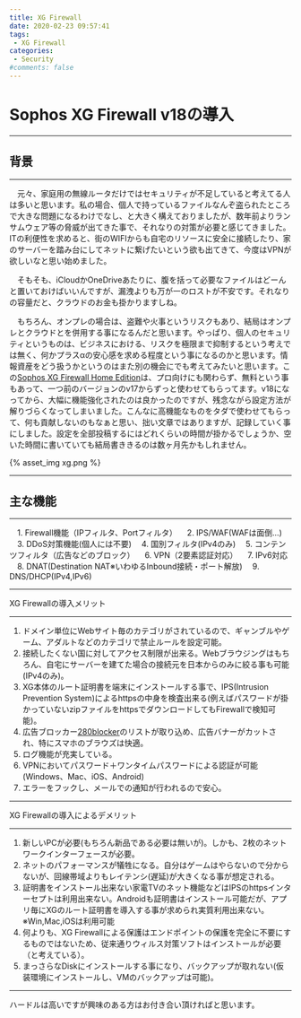 ```yaml
---
title: XG Firewall
date: 2020-02-23 09:57:41
tags:
 - XG Firewall
categories:
 - Security
#comments: false
---
```


# Sophos XG Firewall v18の導入

---

## 背景

---

　元々、家庭用の無線ルータだけではセキュリティが不足していると考えてる人は多いと思います。私の場合、個人で持っているファイルなんぞ盗られたところで大きな問題になるわけでなし、と大きく構えておりましたが、数年前よりランサムウェア等の脅威が出てきた事で、それなりの対策が必要と感じてきました。ITの利便性を求めると、街のWIFIからも自宅のリソースに安全に接続したり、家のサーバーを踏み台にしてネットに繋げたいという欲も出てきて、今度はVPNが欲しいなと思い始めました。

　そもそも、iCloudかOneDriveあたりに、腹を括って必要なファイルはどーんと置いておけばいいんですが、漏洩よりも万が一のロストが不安です。それなりの容量だと、クラウドのお金も掛かりますしね。

　もちろん、オンプレの場合は、盗難や火事というリスクもあり、結局はオンプレとクラウドとを併用する事になるんだと思います。やっぱり、個人のセキュリティというものは、ビジネスにおける、リスクを極限まで抑制するという考えでは無く、何かプラスαの安心感を求める程度という事になるのかと思います。情報資産をどう扱うかというのはまた別の機会にでも考えてみたいと思います。この[Sophos XG Firewall Home Edition](https://www.sophos.com/ja-jp/products/free-tools.aspx)は、プロ向けにも関わらず、無料という事もあって、一つ前のバージョンのv17からずっと使わせてもらってます。v18になってから、大幅に機能強化されたのは良かったのですが、残念ながら設定方法が解りづらくなってしまいました。こんなに高機能なものをタダで使わせてもらって、何も貢献しないのもなぁと思い、拙い文章ではありますが、記録していく事にしました。設定を全部投稿するにはどれくらいの時間が掛かるでしょうか、空いた時間に書いていても結局書ききるのは数ヶ月先かもしれません。

{% asset_img xg.png %}

---

## 主な機能

---



 　1. Firewall機能（IPフィルタ、Portフィルタ）
  　2. IPS/WAF(WAFは面倒...)
  　3. DDoS対策機能(個人には不要)
  　4. 国別フィルタ(IPv4のみ)
  　5. コンテンツフィルタ（広告などのブロック）
  　6. VPN（2要素認証対応）
  　7. IPv6対応
  　8. DNAT(Destination NAT※いわゆるInbound接続・ポート解放)
  　9. DNS/DHCP(IPv4,IPv6)



---

XG Firewallの導入メリット

---

1. ドメイン単位にWebサイト毎のカテゴリがされているので、ギャンブルやゲーム、アダルトなどのカテゴリで禁止ルールを設定可能。
2. 接続したくない国に対してアクセス制限が出来る。Webブラウジングはもちろん、自宅にサーバーを建てた場合の接続元を日本からのみに絞る事も可能(IPv4のみ)。
3. XG本体のルート証明書を端末にインストールする事で、IPS(Intrusion Prevention System)によるhttpsの中身を検査出来る(例えばパスワードが掛かっていないzipファイルをhttpsでダウンロードしてもFirewallで検知可能)。
4. 広告ブロッカー[280blocker](https://280blocker.net)のリストが取り込め、広告バナーがカットされ、特にスマホのブラウズは快適。
5. ログ機能が充実している。
6. VPNにおいてパスワード＋ワンタイムパスワードによる認証が可能(Windows、Mac、iOS、Android)
7. エラーをフックし、メールでの通知が行われるので安心。



---

XG Firewallの導入によるデメリット

---

1. 新しいPCが必要(もちろん新品である必要は無いが)。しかも、2枚のネットワークインターフェースが必要。
3. ネットのパフォーマンスが犠牲になる。自分はゲームはやらないので分からないが、回線帯域よりもレイテンシ(遅延)が大きくなる事が想定される。
4. 証明書をインストール出来ない家電TVのネット機能などはIPSのhttpsインターセプトは利用出来ない。Androidも証明書はインストール可能だが、アプリ毎にXGのルート証明書を導入する事が求められ実質利用出来ない。※Win,Mac,iOSは利用可能
5. 何よりも、XG Firewallによる保護はエンドポイントの保護を完全に不要にするものではないため、従来通りウィルス対策ソフトはインストールが必要（と考えている）。
5. まっさらなDiskにインストールする事になり、バックアップが取れない(仮装環境にインストールし、VMのバックアップは可能)。

---

ハードルは高いですが興味のある方はお付き合い頂ければと思います。

